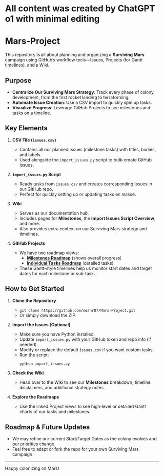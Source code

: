 # All content was created by ChatGPT o1 with minimal editing

# Mars-Project

This repository is all about planning and organizing a **Surviving Mars** campaign using GitHub’s workflow tools—Issues, Projects (for Gantt timelines), and a Wiki.

## Purpose

- **Centralize Our Surviving Mars Strategy**: Track every phase of colony development, from the first rocket landing to terraforming.
- **Automate Issue Creation**: Use a CSV import to quickly spin up tasks.  
- **Visualize Progress**: Leverage GitHub Projects to see milestones and tasks on a timeline.

## Key Elements

1. **CSV File (`issues.csv`)**  
   - Contains all our planned issues (milestone tasks) with titles, bodies, and labels.  
   - Used alongside the `import_issues.py` script to bulk-create GitHub Issues.

2. **`import_issues.py` Script**  
   - Reads tasks from `issues.csv` and creates corresponding Issues in our GitHub repo.  
   - Perfect for quickly setting up or updating tasks en masse.

3. **Wiki**  
   - Serves as our documentation hub.  
   - Includes pages for **Milestones**, the **Import Issues Script Overview**, and more.  
   - Also provides extra context on our Surviving Mars strategy and timelines.

4. **GitHub Projects**  
   - We have two roadmap views:
     - [**Milestones Roadmap**](https://github.com/users/seanr87/projects/4/views/1) (shows overall progress)  
     - [**Individual Tasks Roadmap**](https://github.com/users/seanr87/projects/4/views/2) (detailed tasks)  
   - These Gantt-style timelines help us monitor start dates and target dates for each milestone or sub-task.

## How to Get Started

1. **Clone the Repository**  
   - `git clone https://github.com/seanr87/Mars-Project.git`  
   - Or simply download the ZIP.

2. **Import the Issues (Optional)**  
   - Make sure you have Python installed.  
   - Update `import_issues.py` with your GitHub token and repo info (if needed).  
   - Modify or replace the default `issues.csv` if you want custom tasks.  
   - Run the script:  
     ```bash
     python import_issues.py
     ```

3. **Check the Wiki**  
   - Head over to the Wiki to see our **Milestones** breakdown, timeline disclaimers, and additional strategy notes.

4. **Explore the Roadmaps**  
   - Use the linked Project views to see high-level or detailed Gantt charts of our tasks and milestones.

## Roadmap & Future Updates

- We may refine our current Start/Target Dates as the colony evolves and our priorities change.  
- Feel free to adapt or fork the repo for your own Surviving Mars campaign.

---

Happy colonizing on Mars!
